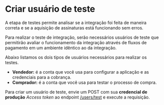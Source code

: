 # Criar usuário de teste

A etapa de testes permite analisar se a integração foi feita de maneira correta e se a aquisição de assinaturas está funcionando sem erros.

Para realizar o teste de integração, serão necessários usuários de teste que permitirão avaliar o funcionamento da integração através de fluxos de pagamento em um ambiente idêntico ao da integração.

Abaixo listamos os dois tipos de usuários necessários para realizar os testes.

* **Vendedor:** é a conta que você usa para configurar a aplicação e as credenciais para a cobrança.
* **Comprador:** é a conta que você usa para testar o processo de compra.

Para criar um usuário de teste, envie um POST com sua **credencial de produção** _Access token_ ao endpoint [/users/test](/developers/pt/reference/test_user/_users_test/post) e execute a requisição.